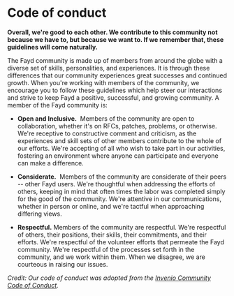 # Code of conduct

**Overall, we're good to each other. We contribute to this community not because we have to, but because we want to. If we remember that, these guidelines will come naturally.**

The Fayd community is made up of members from around the globe with a diverse set of skills, personalities, and experiences. It is through these differences that our community experiences great successes and continued growth. When you're working with members of the community, we encourage you to follow these guidelines which help steer our interactions and strive to keep Fayd a positive, successful, and growing community. A member of the Fayd community is:

- **Open and Inclusive.** ​ Members of the community are open to collaboration, whether it's on RFCs, patches, problems, or otherwise. We're receptive to constructive comment and criticism, as the experiences and skill sets of other members contribute to the whole of our efforts. We're accepting of all who wish to take part in our activities, fostering an environment where anyone can participate and everyone can make a difference.

- **Considerate.** ​ Members of the community are considerate of their peers -- other Fayd users. We're thoughtful when addressing the efforts of others, keeping in mind that often times the labor was completed simply for the good of the community. We're attentive in our communications, whether in person or online, and we're tactful when approaching differing views.

- **Respectful.** Members of the community are respectful. We're respectful of others, their positions, their skills, their commitments, and their efforts. We're respectful of the volunteer efforts that permeate the Fayd community. We're respectful of the processes set forth in the community, and we work within them. When we disagree, we are courteous in raising our issues.



*Credit: Our code of conduct was adopted from the [Invenio Community Code of Conduct](https://inveniordm.docs.cern.ch/contribute/code-of-conduct/).*